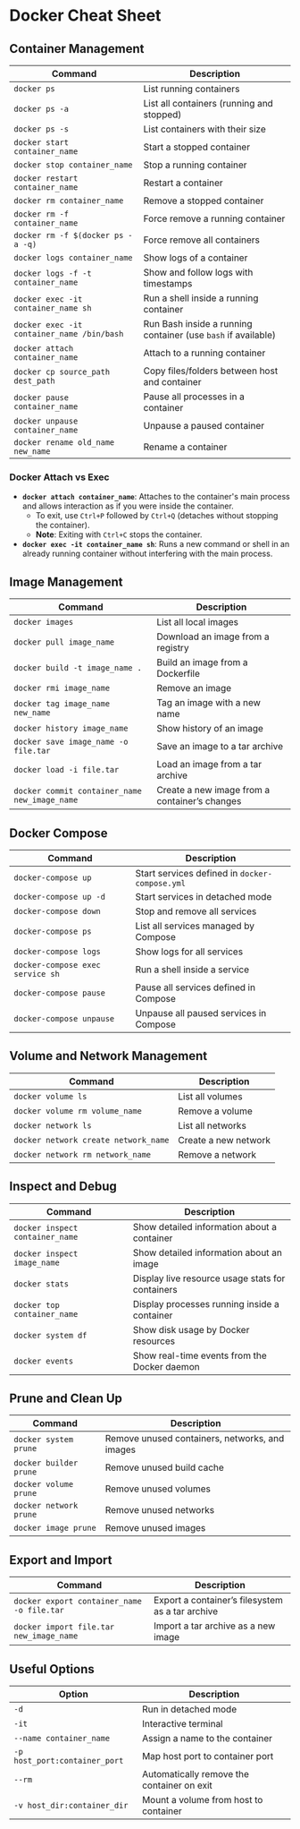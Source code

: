 # Docker Cheat Sheet

## Container Management

| **Command**                         | **Description**                           |
| ----------------------------------- | ----------------------------------------- |
| `docker ps`                         | List running containers                   |
| `docker ps -a`                      | List all containers (running and stopped) |
| `docker ps -s`                      | List containers with their size           |
| `docker start container_name`       | Start a stopped container                 |
| `docker stop container_name`        | Stop a running container                  |
| `docker restart container_name`     | Restart a container                       |
| `docker rm container_name`          | Remove a stopped container                |
| `docker rm -f container_name`       | Force remove a running container          |
| `docker rm -f $(docker ps -a -q)`   | Force remove all containers               |
| `docker logs container_name`        | Show logs of a container                  |
| `docker logs -f -t container_name`  | Show and follow logs with timestamps      |
| `docker exec -it container_name sh` | Run a shell inside a running container    |
| `docker exec -it container_name /bin/bash` | Run Bash inside a running container (use `bash` if available) |
| `docker attach container_name`      | Attach to a running container             |
| `docker cp source_path dest_path`   | Copy files/folders between host and container |
| `docker pause container_name`       | Pause all processes in a container        |
| `docker unpause container_name`     | Unpause a paused container                |
| `docker rename old_name new_name`   | Rename a container                        |

### Docker Attach vs Exec
- **`docker attach container_name`**: Attaches to the container's main process and allows interaction as if you were inside the container. 
  - To exit, use `Ctrl+P` followed by `Ctrl+Q` (detaches without stopping the container).
  - **Note**: Exiting with `Ctrl+C` stops the container.
- **`docker exec -it container_name sh`**: Runs a new command or shell in an already running container without interfering with the main process.

## Image Management

| **Command**                      | **Description**                   |
| -------------------------------- | --------------------------------- |
| `docker images`                  | List all local images             |
| `docker pull image_name`         | Download an image from a registry |
| `docker build -t image_name .`   | Build an image from a Dockerfile  |
| `docker rmi image_name`          | Remove an image                   |
| `docker tag image_name new_name` | Tag an image with a new name      |
| `docker history image_name`      | Show history of an image          |
| `docker save image_name -o file.tar` | Save an image to a tar archive     |
| `docker load -i file.tar`        | Load an image from a tar archive  |
| `docker commit container_name new_image_name` | Create a new image from a container’s changes |

## Docker Compose

| **Command**                      | **Description**                                |
| -------------------------------- | ---------------------------------------------- |
| `docker-compose up`              | Start services defined in `docker-compose.yml` |
| `docker-compose up -d`           | Start services in detached mode                |
| `docker-compose down`            | Stop and remove all services                   |
| `docker-compose ps`              | List all services managed by Compose           |
| `docker-compose logs`            | Show logs for all services                     |
| `docker-compose exec service sh` | Run a shell inside a service                   |
| `docker-compose pause`           | Pause all services defined in Compose          |
| `docker-compose unpause`         | Unpause all paused services in Compose         |

## Volume and Network Management

| **Command**                          | **Description**      |
| ------------------------------------ | -------------------- |
| `docker volume ls`                   | List all volumes     |
| `docker volume rm volume_name`       | Remove a volume      |
| `docker network ls`                  | List all networks    |
| `docker network create network_name` | Create a new network |
| `docker network rm network_name`     | Remove a network     |

## Inspect and Debug

| **Command**                     | **Description**                                  |
| ------------------------------- | ------------------------------------------------ |
| `docker inspect container_name` | Show detailed information about a container      |
| `docker inspect image_name`     | Show detailed information about an image         |
| `docker stats`                  | Display live resource usage stats for containers |
| `docker top container_name`     | Display processes running inside a container     |
| `docker system df`              | Show disk usage by Docker resources              |
| `docker events`                 | Show real-time events from the Docker daemon     |

## Prune and Clean Up

| **Command**            | **Description**                                |
| ---------------------- | ---------------------------------------------- |
| `docker system prune`  | Remove unused containers, networks, and images |
| `docker builder prune` | Remove unused build cache                      |
| `docker volume prune`  | Remove unused volumes                          |
| `docker network prune` | Remove unused networks                         |
| `docker image prune`   | Remove unused images                           |

## Export and Import

| **Command**                   | **Description**                            |
| ----------------------------- | ------------------------------------------ |
| `docker export container_name -o file.tar` | Export a container’s filesystem as a tar archive |
| `docker import file.tar new_image_name`    | Import a tar archive as a new image           |

## Useful Options

| **Option**                    | **Description**                            |
| ----------------------------- | ------------------------------------------ |
| `-d`                          | Run in detached mode                       |
| `-it`                         | Interactive terminal                       |
| `--name container_name`       | Assign a name to the container             |
| `-p host_port:container_port` | Map host port to container port            |
| `--rm`                        | Automatically remove the container on exit |
| `-v host_dir:container_dir`   | Mount a volume from host to container      |

